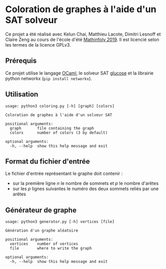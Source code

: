 # Coloration de graphes à l'aide d'un SAT solveur

Ce projet a été réalisé avec Kelun Chai, Matthieu Lacote, Dimitri Lesnoff et Claire Zeng au cours de l'école d'été [Mathinfoly 2019](http://www.mathinfoly.org/).
Il est licencié selon les termes de la licence GPLv3.

## Prérequis

Ce projet utilise le langage [OCaml](https://ocaml.org/index.fr.html), le solveur SAT [glucose](https://www.labri.fr/perso/lsimon/glucose/) et la librairie python networkx (`pip install networkx`).

## Utilisation

```
usage: python3 coloring.py [-h] [graph] [colors]

Coloration de graphes à l'aide d'un solveur SAT

positional arguments:
  graph       file containing the graph
  colors      number of colors (3 by default)

optional arguments:
  -h, --help  show this help message and exit
```

## Format du fichier d'entrée

Le fichier d'entrée représentant le graphe doit contenir :
* sur la première ligne _n_ le nombre de sommets et _p_ le nombre d'arêtes
* sur les _p_ lignes suivantes le numéro des deux sommets reliés par une arêtes

## Générateur de graphe

```
usage: python3 generator.py [-h] vertices [file]

Génération d'un graphe aléatoire

positional arguments:
  vertices    number of vertices
  file        where to write the graph

optional arguments:
  -h, --help  show this help message and exit

```
